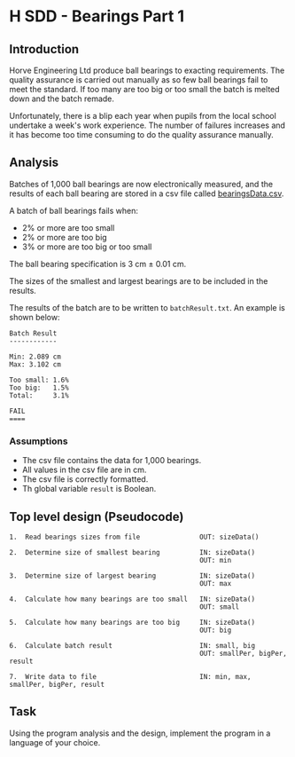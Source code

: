 # H SDD - Bearings Part 1


## Introduction

Horve Engineering Ltd produce ball bearings to exacting requirements.  The quality assurance is carried out manually as so few ball bearings fail to meet the standard.  If too many are too big or too small the batch is melted down and the batch remade.

Unfortunately, there is a blip each year when pupils from the local school undertake a week's work experience.  The number of failures increases and it has become too time consuming to do the quality assurance manually.


## Analysis

Batches of 1,000 ball bearings are now electronically measured, and the results of each ball bearing are stored in a csv file called [bearingsData.csv](assets/bearingsData.csv "Download file").

A batch of ball bearings fails when:

* 2% or more are too small
* 2% or more are too big
* 3% or more are too big or too small

The ball bearing specification is 3 cm ± 0.01 cm.

The sizes of the smallest and largest bearings are to be included in the results.

The results of the batch are to be written to `batchResult.txt`.  An example is shown below:

```
Batch Result
------------

Min: 2.089 cm
Max: 3.102 cm

Too small: 1.6%
Too big:   1.5%
Total:     3.1%

FAIL
====
```


### Assumptions

* The csv file contains the data for 1,000 bearings.
* All values in the csv file are in cm.
* The csv file is correctly formatted.
* Th global variable `result` is Boolean.


## Top level design (Pseudocode)

```
1.  Read bearings sizes from file               OUT: sizeData()

2.  Determine size of smallest bearing          IN: sizeData()
                                                OUT: min

3.  Determine size of largest bearing           IN: sizeData()
                                                OUT: max
											   
4.  Calculate how many bearings are too small   IN: sizeData()
                                                OUT: small
											   
5.  Calculate how many bearings are too big     IN: sizeData()
                                                OUT: big
												
6.  Calculate batch result					    IN: small, big
												OUT: smallPer, bigPer, result
											  
7.  Write data to file  				        IN: min, max, smallPer, bigPer, result					  
```


## Task

Using the program analysis and the design, implement the program in a language of your choice.
